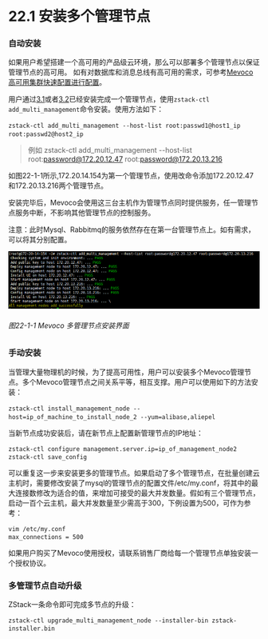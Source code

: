 # 22.1 安装多个管理节点

### 自动安装

如果用户希望搭建一个高可用的产品级云环境，那么可以部署多个管理节点以保证管理节点的高可用。 如有对数据库和消息总线有高可用的需求，可参考[Mevoco 高可用集群快速配置进行配置](http://www.mevoco.com/downloads/mevoco/documents/PD2001-Mevoco-HA-Cluster-Quick-Configuration-1.6.0.pdf)。

用户通过[3.1](/install/offline-install.md)或者[3.2](/install/online-install.md)已经安装完成一个管理节点，使用`zstack-ctl add_multi_management`命令安装。使用方法如下：

`zstack-ctl add_multi_management --host-list root:passwd1@host1_ip root:passwd2@host2_ip`

> 例如 zstack-ctl add\_multi\_management --host-list root:password@172.20.12.47 root:password@172.20.13.216

如图22-1-1所示,172.20.14.154为第一个管理节点，使用改命令添加172.20.12.47和172.20.13.216两个管理节点。

安装完毕后，Mevoco会使用这三台主机作为管理节点同时提供服务，任一管理节点服务中断，不影响其他管理节点的控制服务。

注意：此时Mysql、Rabbitmq的服务依然存在在第一台管理节点上。如有需求，可以将其分别配置。

![png](../images/22-1-1.png "图22-1-1 Mevoco 多管理节点安装界面")

###### 图22-1-1 Mevoco 多管理节点安装界面


### 手动安装

当管理大量物理机的时候，为了提高可用性，用户可以安装多个Mevoco管理节点。多个Mevoco管理节点之间关系平等，相互支撑。用户可以使用如下的方法安装：

`zstack-ctl install_management_node --host=ip_of_machine_to_install_node_2 --yum=alibase,aliepel`

当新节点成功安装后，请在新节点上配置新管理节点的IP地址：

```
zstack-ctl configure management.server.ip=ip_of_management_node2
zstack-ctl save_config
```

可以重复这一步来安装更多的管理节点。如果启动了多个管理节点，在批量创建云主机时，需要修改安装了mysql的管理节点的配置文件/etc/my.conf，将其中的最大连接数修改为适合的值，来增加可接受的最大并发数量。假如有三个管理节点，启动一百个云主机，最大并发数量至少需高于300，下例设置为500，可作为参考：

```
vim /etc/my.conf
max_connections = 500
```

如果用户购买了Mevoco使用授权，请联系销售厂商给每一个管理节点单独安装一个授权协议。

### 多管理节点自动升级

ZStack一条命令即可完成多节点的升级：

```
zstack-ctl upgrade_multi_management_node --installer-bin zstack-installer.bin
```


